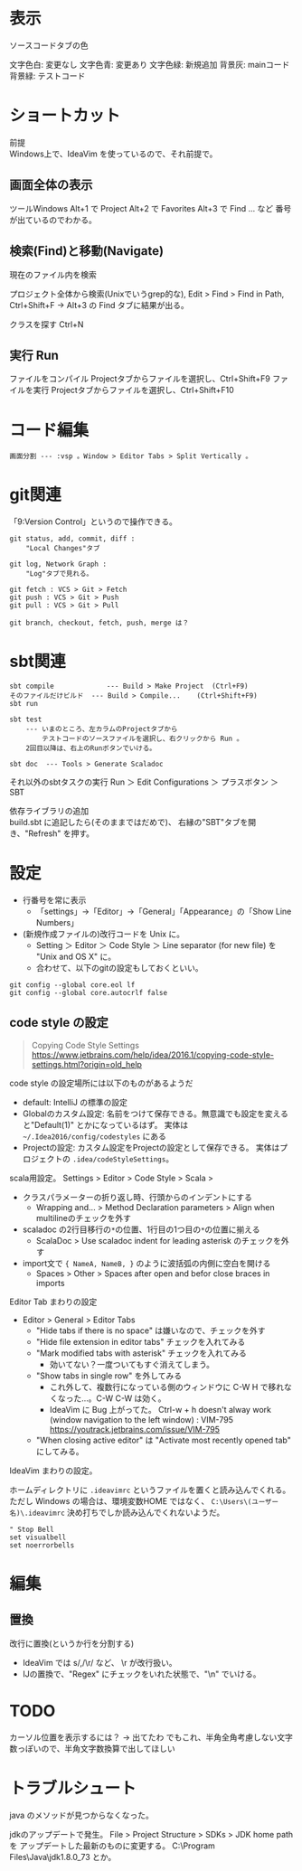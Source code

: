 # 表示

ソースコードタブの色

  文字色白: 変更なし
  文字色青: 変更あり
  文字色緑: 新規追加
  背景灰: mainコード
  背景緑: テストコード



# ショートカット

前提  
Windows上で、IdeaVim を使っているので、それ前提で。

## 画面全体の表示

ツールWindows
  Alt+1 で Project
  Alt+2 で Favorites
  Alt+3 で Find 
  ... など
  番号が出ているのでわかる。


## 検索(Find)と移動(Navigate)

現在のファイル内を検索

プロジェクト全体から検索(Unixでいうgrep的な),
    Edit > Find > Find in Path,  Ctrl+Shift+F
    → Alt+3 の Find タブに結果が出る。


クラスを探す  Ctrl+N


## 実行 Run

ファイルをコンパイル
  Projectタブからファイルを選択し、Ctrl+Shift+F9
ファイルを実行
  Projectタブからファイルを選択し、Ctrl+Shift+F10


# コード編集

```
画面分割 --- :vsp 。Window > Editor Tabs > Split Vertically 。 
```

# git関連

「9:Version Control」というので操作できる。

```
git status, add, commit, diff : 
    "Local Changes"タブ

git log, Network Graph : 
    "Log"タブで見れる。

git fetch : VCS > Git > Fetch
git push : VCS > Git > Push
git pull : VCS > Git > Pull

git branch, checkout, fetch, push, merge は？
```


# sbt関連

```
sbt compile             --- Build > Make Project  (Ctrl+F9)
そのファイルだけビルド  --- Build > Compile...    (Ctrl+Shift+F9)
sbt run

sbt test
    --- いまのところ、左カラムのProjectタブから
        テストコードのソースファイルを選択し、右クリックから Run 。
	2回目以降は、右上のRunボタンでいける。

sbt doc  --- Tools > Generate Scaladoc
```

それ以外のsbtタスクの実行
Run ＞ Edit Configurations ＞ プラスボタン ＞ SBT


依存ライブラリの追加  
build.sbt に追記したら(そのままではだめで)、
右縁の"SBT"タブを開き、"Refresh" を押す。



# 設定

- 行番号を常に表示
  - 「settings」→「Editor」→「General」「Appearance」の「Show Line Numbers」
- (新規作成ファイルの)改行コードを Unix に。
  - Setting ＞ Editor ＞ Code Style ＞ Line separator (for new file) を "Unix and OS X" に。
  - 合わせて、以下のgitの設定もしておくといい。

```
git config --global core.eol lf 
git config --global core.autocrlf false
```

## code style の設定

> Copying Code Style Settings
> https://www.jetbrains.com/help/idea/2016.1/copying-code-style-settings.html?origin=old_help

code style の設定場所には以下のものがあるようだ

- default: IntelliJ の標準の設定
- Globalのカスタム設定: 名前をつけて保存できる。無意識でも設定を変えると"Default(1)" とかになっているはず。
  実体は `~/.Idea2016/config/codestyles` にある
- Projectの設定: カスタム設定をProjectの設定として保存できる。
  実体はプロジェクトの `.idea/codeStyleSettings`。

scala用設定。
Settings > Editor > Code Style > Scala > 

- クラスパラメーターの折り返し時、行頭からのインデントにする
  - Wrapping and... > Method Declaration parameters > Align when multilineのチェックを外す
- scaladoc の2行目移行の`*`の位置、1行目の1つ目の`*`の位置に揃える
  - ScalaDoc > Use scaladoc indent for leading asterisk のチェックを外す
- import文で `{ NameA, NameB, }` のように波括弧の内側に空白を開ける
  - Spaces > Other > Spaces after open and befor close braces in imports

Editor Tab まわりの設定

- Editor > General > Editor Tabs
  - "Hide tabs if there is no space" は嫌いなので、チェックを外す
  - "Hide file extension in editor tabs" チェックを入れてみる
  - "Mark modified tabs with asterisk" チェックを入れてみる
      - 効いてない？一度ついてもすぐ消えてしまう。
  - "Show tabs in single row" を外してみる
      - これ外して、複数行になっている側のウィンドウに C-W H で移れなくなった...。C-W C-W は効く。
      - IdeaVim に Bug 上がってた。
  	Ctrl-w + h doesn't alway work (window navigation to the left window) : VIM-795
  	https://youtrack.jetbrains.com/issue/VIM-795
  - "When closing active editor" は "Activate most recently opened tab" にしてみる。


IdeaVim まわりの設定。

ホームディレクトリに `.ideavimrc` というファイルを置くと読み込んでくれる。
ただし Windows の場合は、環境変数HOME ではなく、
`C:\Users\(ユーザー名)\.ideavimrc` 決め打ちでしか読み込んでくれないようだ。

```
" Stop Bell
set visualbell
set noerrorbells
```

# 編集

## 置換

改行に置換(というか行を分割する)  

- IdeaVim では s/,/\r/ など、 \r が改行扱い。
- IJの置換で、"Regex" にチェックをいれた状態で、"\n" でいける。

# TODO

カーソル位置を表示するには？ 
    → 出てたわ
    でもこれ、半角全角考慮しない文字数っぽいので、半角文字数換算で出してほしい


# トラブルシュート

java のメソッドが見つからなくなった。

jdkのアップデートで発生。
File > Project Structure > SDKs > JDK home path を アップデートした最新のものに変更する。
C:\Program Files\Java\jdk1.8.0_73  とか。
